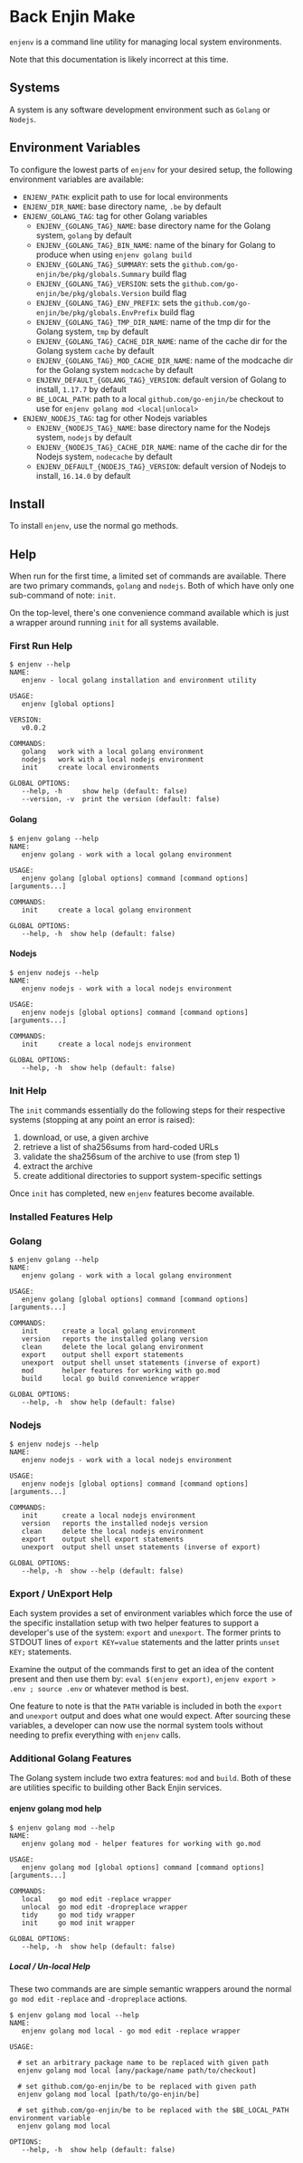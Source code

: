 # Back Enjin Make

`enjenv` is a command line utility for managing local system environments.

Note that this documentation is likely incorrect at this time.

## Systems

A system is any software development environment such as `Golang` or `Nodejs`.

## Environment Variables

To configure the lowest parts of `enjenv` for your desired setup, the following
environment variables are available:

- `ENJENV_PATH`: explicit path to use for local environments
- `ENJENV_DIR_NAME`: base directory name, `.be` by default
- `ENJENV_GOLANG_TAG`: tag for other Golang variables
  - `ENJENV_{GOLANG_TAG}_NAME`: base directory name for the Golang system, `golang` by default
  - `ENJENV_{GOLANG_TAG}_BIN_NAME`: name of the binary for Golang to produce when using `enjenv golang build`
  - `ENJENV_{GOLANG_TAG}_SUMMARY`: sets the `github.com/go-enjin/be/pkg/globals.Summary` build flag
  - `ENJENV_{GOLANG_TAG}_VERSION`: sets the `github.com/go-enjin/be/pkg/globals.Version` build flag
  - `ENJENV_{GOLANG_TAG}_ENV_PREFIX`: sets the `github.com/go-enjin/be/pkg/globals.EnvPrefix` build flag
  - `ENJENV_{GOLANG_TAG}_TMP_DIR_NAME`: name of the tmp dir for the Golang system, `tmp` by default
  - `ENJENV_{GOLANG_TAG}_CACHE_DIR_NAME`: name of the cache dir for the Golang system `cache` by default
  - `ENJENV_{GOLANG_TAG}_MOD_CACHE_DIR_NAME`: name of the modcache dir for the Golang system `modcache` by default
  - `ENJENV_DEFAULT_{GOLANG_TAG}_VERSION`: default version of Golang to install, `1.17.7` by default
  - `BE_LOCAL_PATH`: path to a local `github.com/go-enjin/be` checkout to use for `enjenv golang mod <local|unlocal>`
- `ENJENV_NODEJS_TAG`: tag for other Nodejs variables
  - `ENJENV_{NODEJS_TAG}_NAME`: base directory name for the Nodejs system, `nodejs` by default
  - `ENJENV_{NODEJS_TAG}_CACHE_DIR_NAME`: name of the cache dir for the Nodejs system, `nodecache` by default
  - `ENJENV_DEFAULT_{NODEJS_TAG}_VERSION`: default version of Nodejs to install, `16.14.0` by default

## Install

To install `enjenv`, use the normal go methods.

## Help

When run for the first time, a limited set of commands are available. There are
two primary commands, `golang` and `nodejs`. Both of which have only one
sub-command of note: `init`.

On the top-level, there's one convenience command available which is just a
wrapper around running `init` for all systems available.

### First Run Help

```shell
$ enjenv --help
NAME:
   enjenv - local golang installation and environment utility

USAGE:
   enjenv [global options]

VERSION:
   v0.0.2

COMMANDS:
   golang   work with a local golang environment
   nodejs   work with a local nodejs environment
   init     create local environments

GLOBAL OPTIONS:
   --help, -h     show help (default: false)
   --version, -v  print the version (default: false)
```

#### Golang

```shell
$ enjenv golang --help
NAME:
   enjenv golang - work with a local golang environment

USAGE:
   enjenv golang [global options] command [command options] [arguments...]

COMMANDS:
   init     create a local golang environment

GLOBAL OPTIONS:
   --help, -h  show help (default: false)
```

#### Nodejs

```shell
$ enjenv nodejs --help
NAME:
   enjenv nodejs - work with a local nodejs environment

USAGE:
   enjenv nodejs [global options] command [command options] [arguments...]

COMMANDS:
   init     create a local nodejs environment

GLOBAL OPTIONS:
   --help, -h  show help (default: false)
```

### Init Help

The `init` commands essentially do the following steps for their respective
systems (stopping at any point an error is raised):

1. download, or use, a given archive
2. retrieve a list of sha256sums from hard-coded URLs
3. validate the sha256sum of the archive to use (from step 1)
4. extract the archive
5. create additional directories to support system-specific settings

Once `init` has completed, new `enjenv` features become available.

### Installed Features Help

### Golang

```shell
$ enjenv golang --help
NAME:
   enjenv golang - work with a local golang environment

USAGE:
   enjenv golang [global options] command [command options] [arguments...]

COMMANDS:
   init      create a local golang environment
   version   reports the installed golang version
   clean     delete the local golang environment
   export    output shell export statements
   unexport  output shell unset statements (inverse of export)
   mod       helper features for working with go.mod
   build     local go build convenience wrapper

GLOBAL OPTIONS:
   --help, -h  show help (default: false)
```

### Nodejs

```shell
$ enjenv nodejs --help
NAME:
   enjenv nodejs - work with a local nodejs environment

USAGE:
   enjenv nodejs [global options] command [command options] [arguments...]

COMMANDS:
   init      create a local nodejs environment
   version   reports the installed nodejs version
   clean     delete the local nodejs environment
   export    output shell export statements
   unexport  output shell unset statements (inverse of export)

GLOBAL OPTIONS:
   --help, -h  show --help (default: false)
```

### Export / UnExport Help

Each system provides a set of environment variables which force the use of the
specific installation setup with two helper features to support a developer's
use of the system: `export` and `unexport`. The former prints to STDOUT lines of
`export KEY=value` statements and the latter prints `unset KEY;` statements.

Examine the output of the commands first to get an idea of the content present
and then use them by: `eval $(enjenv export)`,
`enjenv export > .env ; source .env` or whatever method is best.

One feature to note is that the `PATH` variable is included in both the `export`
and `unexport` output and does what one would expect. After sourcing these
variables, a developer can now use the normal system tools without needing to
prefix everything with `enjenv` calls.

### Additional Golang Features

The Golang system include two extra features: `mod` and `build`. Both of these
are utilities specific to building other Back Enjin services.

#### enjenv golang mod help

```shell
$ enjenv golang mod --help
NAME:
   enjenv golang mod - helper features for working with go.mod

USAGE:
   enjenv golang mod [global options] command [command options] [arguments...]

COMMANDS:
   local    go mod edit -replace wrapper
   unlocal  go mod edit -dropreplace wrapper
   tidy     go mod tidy wrapper
   init     go mod init wrapper

GLOBAL OPTIONS:
   --help, -h  show help (default: false)
```

##### Local / Un-local Help

These two commands are are simple semantic wrappers around the normal
`go mod edit` `-replace` and `-dropreplace` actions.

```shell
$ enjenv golang mod local --help
NAME:
   enjenv golang mod local - go mod edit -replace wrapper

USAGE:
   
  # set an arbitrary package name to be replaced with given path
  enjenv golang mod local [any/package/name path/to/checkout]

  # set github.com/go-enjin/be to be replaced with given path
  enjenv golang mod local [path/to/go-enjin/be]

  # set github.com/go-enjin/be to be replaced with the $BE_LOCAL_PATH environment variable
  enjenv golang mod local

OPTIONS:
   --help, -h  show help (default: false)
```
